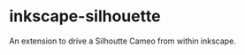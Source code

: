 inkscape-silhouette
===================

An extension to drive a Silhoutte Cameo from within inkscape.
